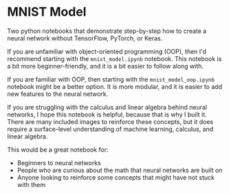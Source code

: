 # MNIST Model
Two python notebooks that demonstrate step-by-step how to create a neural network without TensorFlow, PyTorch, or Keras.

If you are unfamiliar with object-oriented programming (OOP), then I'd recommend starting with the `mnist_model.ipynb` notebook. This notebook is a bit more beginner-friendly, and it is a bit easier to follow along with.

If you are familiar with OOP, then starting with the `mnist_model_oop.ipynb` notebook might be a better option. It is more modular, and it is easier to add new features to the neural network.

If you are struggling with the calculus and linear algebra behind neural networks, I hope this notebook is helpful, because that is why I built it. There are many included images to reinforce these concepts, but it does require a surface-level understanding of machine learning, calculus, and linear algebra.

This would be a great notebook for:
- Beginners to neural networks
- People who are curious about the math that neural networks are built on
- Anyone looking to reinforce some concepts that might have not stuck with them

